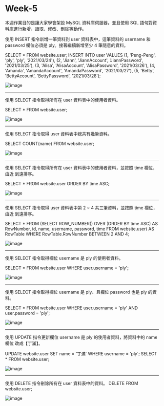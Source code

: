 # Week-5
本週作業目的是讓大家學會架設 MySQL 資料庫伺服器，並且使用 SQL 語句對資料庫進行新增、讀取、修改、刪除等動作。


使用 INSERT 指令新增一筆資料到 user 資料表中，這筆資料的 username 和 password 欄位必須是 ply。接著繼續新增至少 4 筆隨意的資料。 

SELECT * FROM website.user;
INSERT INTO user
VALUES (1, 'Peng-Peng', 'ply', 'ply', '2021/03/24'),
(2, 'Jiann', 'JiannAccount', 'JiannPassword', '2021/03/25'),
(3, 'Alisa', 'AlisaAccount', 'AlisaPassword', '2021/03/26'),
(4, 'Amanda', 'AmandaAccount', 'AmandaPassword', '2021/03/27'),
(5, 'Betty', 'BettyAccount', 'BettyPassword', '2021/03/28');

![image](https://user-images.githubusercontent.com/72090089/112458744-1615b980-8d98-11eb-82a4-8f7e7dc1fb24.png)

------------------------------------------------------------------------------------------------------------------------------------------------

使用 SELECT 指令取得所有在 user 資料表中的使用者資料。 

SELECT * FROM website.user;

![image](https://user-images.githubusercontent.com/72090089/112458799-29c12000-8d98-11eb-88e9-ac9b7433513c.png)

------------------------------------------------------------------------------------------------------------------------------------------------

使用 SELECT 指令取得 user 資料表中總共有幾筆資料。 

SELECT COUNT(name) FROM website.user;

![image](https://user-images.githubusercontent.com/72090089/112458860-39406900-8d98-11eb-8355-0f79ff7edbb6.png)

------------------------------------------------------------------------------------------------------------------------------------------------

使用 SELECT 指令取得所有在 user 資料表中的使用者資料，並按照 time 欄位，由近 到遠排序。 

SELECT * FROM website.user ORDER BY time ASC;

![image](https://user-images.githubusercontent.com/72090089/112458941-478e8500-8d98-11eb-9ad8-2839c9dbb587.png)

------------------------------------------------------------------------------------------------------------------------------------------------

使用 SELECT 指令取得 user 資料表中第 2 ~ 4 共三筆資料，並按照 time 欄位，由近 到遠排序。 

SELECT *
	FROM
    (SELECT ROW_NUMBER() OVER (ORDER BY time ASC) AS RowNumber,
		id,
		name,
		username,
		password,
		time
    FROM website.user) AS RowTable
WHERE RowTable.RowNumber BETWEEN 2 AND 4;

![image](https://user-images.githubusercontent.com/72090089/112459021-59702800-8d98-11eb-8c6f-f4fd2d75cedb.png)

------------------------------------------------------------------------------------------------------------------------------------------------

使用 SELECT 指令取得欄位 username 是 ply 的使用者資料。 

SELECT * FROM website.user WHERE user.username = 'ply';

![image](https://user-images.githubusercontent.com/72090089/112459091-69880780-8d98-11eb-8f5e-07fcada3d003.png)

------------------------------------------------------------------------------------------------------------------------------------------------

使用 SELECT 指令取得欄位 username 是 ply、且欄位 password 也是 ply 的資料。 

SELECT * FROM website.user WHERE user.username = 'ply' AND user.password = 'ply';

![image](https://user-images.githubusercontent.com/72090089/112459142-77d62380-8d98-11eb-85bf-38abd596a192.png)

------------------------------------------------------------------------------------------------------------------------------------------------

使用 UPDATE 指令更新欄位 username 是 ply 的使用者資料，將資料中的 name 欄位 改成【丁滿】。 

UPDATE website.user SET name = '丁滿' WHERE username = 'ply';
SELECT * FROM website.user;

![image](https://user-images.githubusercontent.com/72090089/112459182-86243f80-8d98-11eb-96c5-6ad2bb02761a.png)

------------------------------------------------------------------------------------------------------------------------------------------------

使用 DELETE 指令刪除所有在 user 資料表中的資料。 
DELETE FROM website.user;

![image](https://user-images.githubusercontent.com/72090089/112459240-9805e280-8d98-11eb-8219-b03f8f3977b5.png)





